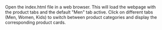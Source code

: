 Open the index.html file in a web browser. This will load the webpage with the product tabs and the default "Men" tab active.
Click on different tabs (Men, Women, Kids) to switch between product categories and display the corresponding product cards.
